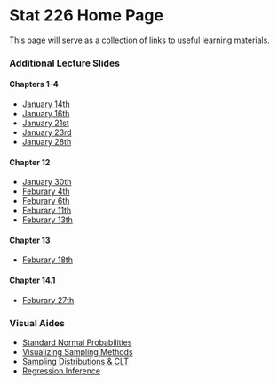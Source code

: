 Stat 226 Home Page
========================================================

This page will serve as a collection of links to useful learning materials.

### Additional Lecture Slides

#### Chapters 1-4

* [January 14th](http://cpsievert.github.io/slides/stat226/0114)
* [January 16th](http://cpsievert.github.io/slides/stat226/0116)
* [January 21st](http://cpsievert.github.io/slides/stat226/0121)
* [January 23rd](http://cpsievert.github.io/slides/stat226/0123)
* [January 28th](http://cpsievert.github.io/slides/stat226/0128)

#### Chapter 12

* [January 30th](http://cpsievert.github.io/slides/stat226/0130)
* [Feburary 4th](http://cpsievert.github.io/slides/stat226/0204)
* [Feburary 6th](http://cpsievert.github.io/slides/stat226/0206)
* [Feburary 11th](http://cpsievert.github.io/slides/stat226/0211)
* [Feburary 13th](http://cpsievert.github.io/slides/stat226/0213)

#### Chapter 13

* [Feburary 18th](http://cpsievert.github.io/slides/stat226/0218)

#### Chapter 14.1

* [Feburary 27th](http://cpsievert.github.io/slides/stat226/0227)

### Visual Aides

* [Standard Normal Probabilities](http://glimmer.rstudio.com/cpsievert/cdf)
* [Visualizing Sampling Methods](http://glimmer.rstudio.com/cpsievert/sampling)
* [Sampling Distributions & CLT](http://glimmer.rstudio.com/cpsievert/CLT)
* [Regression Inference](http://glimmer.rstudio.com/cpsievert/regInf2/)
